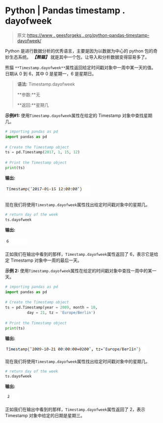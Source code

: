 # Python | Pandas timestamp . dayofweek

> 原文:[https://www . geesforgeks . org/python-pandas-timestamp-dayofweek/](https://www.geeksforgeeks.org/python-pandas-timestamp-dayofweek/)

Python 是进行数据分析的优秀语言，主要是因为以数据为中心的 python 包的奇妙生态系统。 ***【熊猫】*** 就是其中一个包，让导入和分析数据变得容易多了。

熊猫 `**Timestamp.dayofweek**`属性返回给定时间戳对象中一周中某一天的值。日期从 0 到 6，其中 0 是星期一，6 是星期日。

> **语法:** Timestamp.dayofweek
> 
> **参数:**无
> 
> **返回:**星期几

**示例#1:** 使用`Timestamp.dayofweek`属性在给定的 Timestamp 对象中查找星期几。

```py
# importing pandas as pd
import pandas as pd

# Create the Timestamp object
ts = pd.Timestamp(2017, 1, 15, 12)

# Print the Timestamp object
print(ts)
```

**输出:**

![](img/ffd6ae50d6cf4625e1be839ecc51b75e.png)

现在我们将使用`Timestamp.dayofweek`属性找出给定时间戳对象中的星期几。

```py
# return day of the week
ts.dayofweek
```

**输出:**

![](img/a0e977ddcb25ab7dd02fe6e867023a12.png)

正如我们在输出中看到的那样，`Timestamp.dayofweek`属性返回了 6，表示它是给定 Timestamp 对象中一周的最后一天。

**示例 2:** 使用`Timestamp.dayofweek`属性在给定的时间戳对象中查找一周中的某一天。

```py
# importing pandas as pd
import pandas as pd

# Create the Timestamp object
ts = pd.Timestamp(year = 2009, month = 10, 
          day = 21, tz = 'Europe/Berlin')

# Print the Timestamp object
print(ts)
```

**输出:**

![](img/5c9ffc3eb01058bce36e942e0e923bdb.png)

现在我们将使用`Timestamp.dayofweek`属性找出给定时间戳对象中的星期几。

```py
# return day of the week
ts.dayofweek
```

**输出:**

![](img/e5c545886e28caaa277be4a3418c508d.png)

正如我们在输出中看到的那样，`Timestamp.dayofweek`属性返回了 2，表示 Timestamp 对象中给定的日期是星期三。